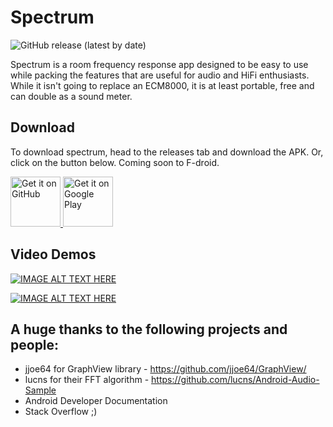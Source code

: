 # Spectrum

![GitHub release (latest by date)](https://img.shields.io/github/v/release/berkcodes/spectrum)

Spectrum is a room frequency response app designed to be easy to use while packing the features that are useful for audio and HiFi enthusiasts. While it isn't going to replace an ECM8000, it is at least portable, free and can double as a sound meter. 

## Download

To download spectrum, head to the releases tab and download the APK. Or, click on the button below. Coming soon to F-droid.



<a href="https://github.com/berkcodes/spectrum/releases">
    <img alt="Get it on GitHub"
        height="80"
        src="https://raw.githubusercontent.com/flocke/andOTP/master/assets/badges/get-it-on-github.png" />
</a>

<a href="https://play.google.com/store/apps/details?id=com.berkd.spectrum">
    <img alt="Get it on Google Play"
        height="80"
        src="https://play.google.com/intl/en_us/badges/images/generic/en_badge_web_generic.png" />
</a>

## Video Demos

[![IMAGE ALT TEXT HERE](https://img.youtube.com/vi/7Q6fEFVaRY4/0.jpg)](https://www.youtube.com/watch?v=7Q6fEFVaRY4)

[![IMAGE ALT TEXT HERE](https://img.youtube.com/vi/s2oUlDV67KY/0.jpg)](https://www.youtube.com/watch?v=s2oUlDV67KY)

## A huge thanks to the following projects and people:

* jjoe64 for GraphView library - https://github.com/jjoe64/GraphView/
* lucns for their FFT algorithm - https://github.com/lucns/Android-Audio-Sample
* Android Developer Documentation
* Stack Overflow ;) 
